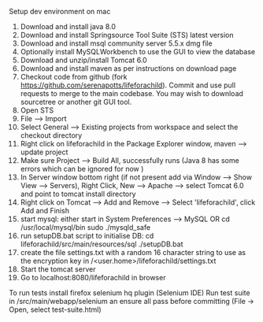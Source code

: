Setup dev environment on mac

1. Download and install java 8.0
2. Download and install Springsource Tool Suite (STS) latest version
3. Download and install msql community server 5.5.x dmg file
4. Optionally install MySQLWorkbench to use the GUI to view the database
5. Download and unzip/install Tomcat 6.0
6. Download and install maven as per instructions on download page
7. Checkout code from github (fork https://github.com/serenapotts/lifeforachild). Commit and use pull requests to merge to the main codebase. You may wish to download sourcetree or another git GUI tool.
8. Open STS
9. File --> Import
10. Select General --> Existing projects from workspace and select the checkout directory
11. Right click on lifeforachild in the Package Explorer window, maven —> update project
12. Make sure Project --> Build All, successfully runs (Java 8 has some errors which can be ignored for now )
13. In Server window bottom right (if not present add via Window --> Show View --> Servers), Right Click, New —> Apache —> select Tomcat 6.0 and point to tomcat install directory
14. Right click on Tomcat --> Add and Remove --> Select 'lifeforachild', click Add and Finish
14. start mysql: 
either start in System Preferences --> MySQL OR 
cd /usr/local/mysql/bin
sudo ./mysqld_safe
15. run setupDB.bat script to initialise DB:
cd lifeforachild/src/main/resources/sql
./setupDB.bat
16. create the file settings.txt with a random 16 character string to use as the encryption key in /<user.home>/lifeforachild/settings.txt
17. Start the tomcat server
18. Go to localhost:8080/lifeforachild in browser

To run tests install firefox selenium hq plugin (Selenium IDE)
Run test suite in /src/main/webapp/selenium an ensure all pass before committing (File -> Open, select test-suite.html)


